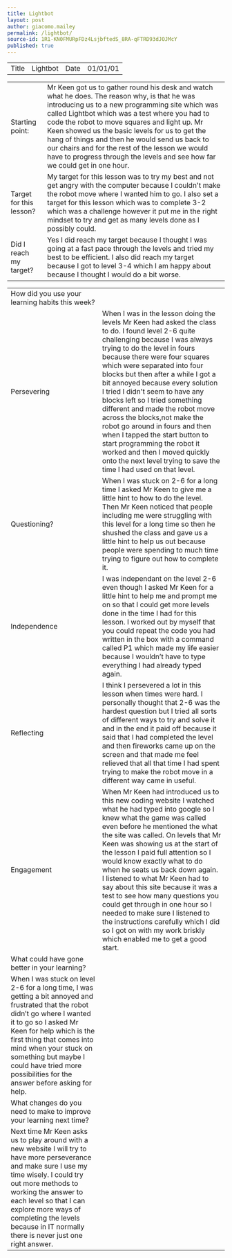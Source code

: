 ```yaml
---
title: Lightbot
layout: post
author: giacomo.mailey
permalink: /lightbot/
source-id: 1R1-KN0FMURpFDz4LsjbftedS_8RA-qFTRD93dJOJMcY
published: true
---
```

<table>
  <tr>
    <td>Title</td>
    <td>Lightbot</td>
    <td>Date</td>
    <td>01/01/01</td>
  </tr>
</table>


<table>
  <tr>
    <td>Starting point:</td>
    <td>Mr Keen got us to gather round his desk and watch what he does. The reason why, is that he was introducing us to a new programming site which was called Lightbot which was a test where you had to code the robot to move squares and light up. Mr Keen showed us the basic levels for us to get the hang of things and then he would send us back to our chairs and for the rest of the lesson we would have to progress through the levels and see how far we could get in one hour.</td>
  </tr>
  <tr>
    <td>Target for this lesson?</td>
    <td>My target for this lesson was to try my best and not get angry with the computer because I couldn't make the robot move where I wanted him to go. I also set a target for this lesson which was to complete 3-2 which was a challenge however it put me in the right mindset to try and get as many levels done as I possibly could.</td>
  </tr>
  <tr>
    <td>Did I reach my target? </td>
    <td>Yes I did reach my target because I thought I was going at a fast pace through the levels and tried my best to be efficient. I also did reach my target because I got to level 3-4 which I am happy about because I thought I would do a bit worse. </td>
  </tr>
</table>


<table>
  <tr>
    <td>How did you use your learning habits this week?</td>
    <td></td>
  </tr>
  <tr>
    <td>Persevering</td>
    <td>When I was in the lesson doing the levels Mr Keen had asked the class to do. I found level 2-6 quite challenging because I was always trying to do the level in fours because there were four squares which were separated into four blocks but then after a while I got a bit annoyed because every solution I tried I didn't seem to have any blocks left so I tried something different and made the robot move across the blocks,not make the robot go around in fours and then when I tapped the start button to start programming the robot it worked and then I moved quickly onto the next level trying to save the time I had used on that level.</td>
  </tr>
  <tr>
    <td>Questioning?</td>
    <td>When I was stuck on 2-6 for a long time I asked Mr Keen to give me a little hint to how to do the level. Then Mr Keen noticed that people including me were struggling with this level for a long time so then he shushed the class and gave us a little hint to help us out because people were spending to much time trying to figure out how to complete it.</td>
  </tr>
  <tr>
    <td>Independence</td>
    <td>I was independant on the level 2-6 even though I asked Mr Keen for a little hint to help me and prompt me on so that I could get more levels done in the time I had for this lesson. I worked out by myself that you could repeat the code you had written in the box with a command called P1 which made my life easier because I wouldn’t have to type everything I had already typed again.</td>
  </tr>
  <tr>
    <td>Reflecting</td>
    <td>I think I persevered a lot in this lesson when times were hard. I personally thought that 2-6 was the hardest question but I tried all sorts of different ways to try and solve it and in the end it paid off because it said that I had completed the level and then fireworks came up on the screen and that made me feel relieved that all that time I had spent trying to make the robot move in a different way came in useful.</td>
  </tr>
  <tr>
    <td>Engagement</td>
    <td>When Mr Keen had introduced us to this new coding website I watched what he had typed into google so I knew what the game was called even before he mentioned the what the site was called. On levels that Mr Keen was showing us at the start of the lesson I paid full attention so I would know exactly what to do when he seats us back down again. I listened to what Mr Keen had to say about this site because it was a test to see how many questions you could get through in one hour so I needed to make sure I listened to the instructions carefully which I did so I got on with my work briskly which enabled me to get a good start.</td>
  </tr>
  <tr>
    <td>What could have gone better in your learning?</td>
    <td></td>
  </tr>
  <tr>
    <td>When I was stuck on level 2-6 for a long time, I was getting a bit annoyed and frustrated that the robot didn’t go where I wanted it to go so I asked Mr Keen for help which is the first thing that comes into mind when your stuck on something but maybe I could have tried more possibilities for the answer before asking for help.</td>
    <td></td>
  </tr>
  <tr>
    <td>What changes do you need to make to improve your learning next time?</td>
    <td></td>
  </tr>
  <tr>
    <td>Next time Mr Keen asks us to play around with a new website I will try to have more perseverance and make sure I use my time wisely. I could try out more methods to working the answer to each level so that I can explore more ways of completing the levels because in IT normally there is never just one right answer.</td>
    <td></td>
  </tr>
</table>



